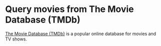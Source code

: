 # Query movies from The Movie Database (TMDb)

[The Movie Database (TMDb)](https://www.themoviedb.org/) is a popular online database for movies and TV shows.
